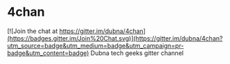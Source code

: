 # 4chan

[![Join the chat at https://gitter.im/dubna/4chan](https://badges.gitter.im/Join%20Chat.svg)](https://gitter.im/dubna/4chan?utm_source=badge&utm_medium=badge&utm_campaign=pr-badge&utm_content=badge)
Dubna tech geeks gitter channel
